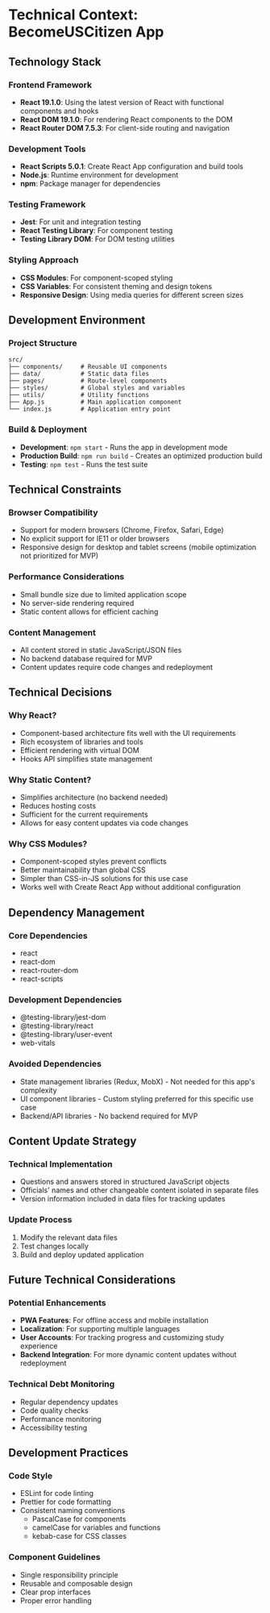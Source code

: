 # Technical Context: BecomeUSCitizen App

## Technology Stack

### Frontend Framework
- **React 19.1.0**: Using the latest version of React with functional components and hooks
- **React DOM 19.1.0**: For rendering React components to the DOM
- **React Router DOM 7.5.3**: For client-side routing and navigation

### Development Tools
- **React Scripts 5.0.1**: Create React App configuration and build tools
- **Node.js**: Runtime environment for development
- **npm**: Package manager for dependencies

### Testing Framework
- **Jest**: For unit and integration testing
- **React Testing Library**: For component testing
- **Testing Library DOM**: For DOM testing utilities

### Styling Approach
- **CSS Modules**: For component-scoped styling
- **CSS Variables**: For consistent theming and design tokens
- **Responsive Design**: Using media queries for different screen sizes

## Development Environment

### Project Structure
```
src/
├── components/     # Reusable UI components
├── data/           # Static data files
├── pages/          # Route-level components
├── styles/         # Global styles and variables
├── utils/          # Utility functions
├── App.js          # Main application component
└── index.js        # Application entry point
```

### Build & Deployment
- **Development**: `npm start` - Runs the app in development mode
- **Production Build**: `npm run build` - Creates an optimized production build
- **Testing**: `npm test` - Runs the test suite

## Technical Constraints

### Browser Compatibility
- Support for modern browsers (Chrome, Firefox, Safari, Edge)
- No explicit support for IE11 or older browsers
- Responsive design for desktop and tablet screens (mobile optimization not prioritized for MVP)

### Performance Considerations
- Small bundle size due to limited application scope
- No server-side rendering required
- Static content allows for efficient caching

### Content Management
- All content stored in static JavaScript/JSON files
- No backend database required for MVP
- Content updates require code changes and redeployment

## Technical Decisions

### Why React?
- Component-based architecture fits well with the UI requirements
- Rich ecosystem of libraries and tools
- Efficient rendering with virtual DOM
- Hooks API simplifies state management

### Why Static Content?
- Simplifies architecture (no backend needed)
- Reduces hosting costs
- Sufficient for the current requirements
- Allows for easy content updates via code changes

### Why CSS Modules?
- Component-scoped styles prevent conflicts
- Better maintainability than global CSS
- Simpler than CSS-in-JS solutions for this use case
- Works well with Create React App without additional configuration

## Dependency Management

### Core Dependencies
- react
- react-dom
- react-router-dom
- react-scripts

### Development Dependencies
- @testing-library/jest-dom
- @testing-library/react
- @testing-library/user-event
- web-vitals

### Avoided Dependencies
- State management libraries (Redux, MobX) - Not needed for this app's complexity
- UI component libraries - Custom styling preferred for this specific use case
- Backend/API libraries - No backend required for MVP

## Content Update Strategy

### Technical Implementation
- Questions and answers stored in structured JavaScript objects
- Officials' names and other changeable content isolated in separate files
- Version information included in data files for tracking updates

### Update Process
1. Modify the relevant data files
2. Test changes locally
3. Build and deploy updated application

## Future Technical Considerations

### Potential Enhancements
- **PWA Features**: For offline access and mobile installation
- **Localization**: For supporting multiple languages
- **User Accounts**: For tracking progress and customizing study experience
- **Backend Integration**: For more dynamic content updates without redeployment

### Technical Debt Monitoring
- Regular dependency updates
- Code quality checks
- Performance monitoring
- Accessibility testing

## Development Practices

### Code Style
- ESLint for code linting
- Prettier for code formatting
- Consistent naming conventions
  - PascalCase for components
  - camelCase for variables and functions
  - kebab-case for CSS classes

### Component Guidelines
- Single responsibility principle
- Reusable and composable design
- Clear prop interfaces
- Proper error handling
